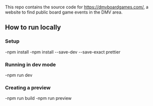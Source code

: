 
This repo contains the source code for https://dmvboardgames.com/, a website to find public board game events in the DMV area.

## How to run locally

### Setup
-npm install
-npm install --save-dev --save-exact prettier
### Running in dev mode
-npm run dev
### Creating a preview
-npm run build
-npm run preview




